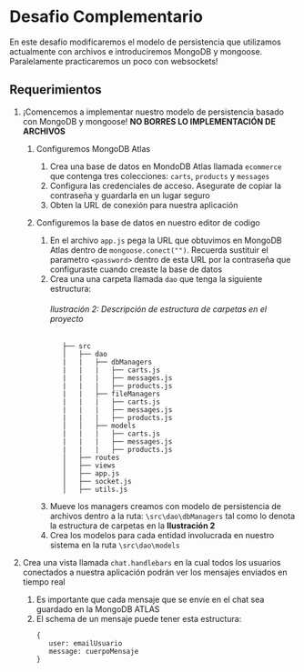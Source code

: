 # Desafio Complementario

En este desafio modificaremos el modelo de persistencia que utilizamos actualmente con archivos e introduciremos MongoDB y mongoose. Paralelamente practicaremos un poco con websockets!

## Requerimientos

1. ¡Comencemos a implementar nuestro modelo de persistencia basado con MongoDB y mongoose! **NO BORRES LO IMPLEMENTACIÓN DE ARCHIVOS**

   1. Configuremos MongoDB Atlas

      1. Crea una base de datos en MondoDB Atlas llamada `ecommerce` que contenga tres colecciones: `carts`, `products` y `messages`
      2. Configura las credenciales de acceso. Asegurate de copiar la contraseña y guardarla en un lugar seguro
      3. Obten la URL de conexión para nuestra aplicación

   2. Configuremos la base de datos en nuestro editor de codigo

      1. En el archivo `app.js` pega la URL que obtuvimos en MongoDB Atlas dentro de `mongoose.conect("")`. Recuerda sustituir el parametro `<password>` dentro de esta URL por la contraseña que configuraste cuando creaste la base de datos
      2. Crea una una carpeta llamada `dao` que tenga la siguiente estructura:
         ###### Ilustración 2: Descripción de estructura de carpetas en el proyecto
         ```
            ├── src
            │   ├── dao
            |   |   ├── dbManagers
            |   |   |   ├── carts.js
            |   |   |   ├── messages.js
            |   |   |   ├── products.js
            |   |   ├── fileManagers
            |   |   |   ├── carts.js
            |   |   |   ├── messages.js
            |   |   |   ├── products.js
            │   │   ├── models
            |   |   |   ├── carts.js
            |   |   |   ├── messages.js
            |   |   |   ├── products.js
            │   ├── routes
            │   ├── views
            │   ├── app.js
            │   ├── socket.js
            │   ├── utils.js
         ```
      3. Mueve los managers creamos con modelo de persistencia de archivos dentro a la ruta: `\src\dao\dbManagers` tal como lo denota la estructura de carpetas en la **Ilustración 2**
      4. Crea los modelos para cada entidad involucrada en nuestro sistema en la ruta `\src\dao\models`

2. Crea una vista llamada `chat.handlebars` en la cual todos los usuarios conectados a nuestra aplicación podrán ver los mensajes enviados en tiempo real
   1. Es importante que cada mensaje que se envíe en el chat sea guardado en la MongoDB ATLAS
   2. El schema de un mensaje puede tener esta estructura:
      ```
      {
         user: emailUsuario
         message: cuerpoMensaje
      }
      ```
